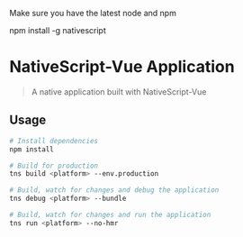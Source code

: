 Make sure you have the latest node and npm

npm install -g nativescript


# NativeScript-Vue Application


> A native application built with NativeScript-Vue


## Usage

``` bash
# Install dependencies
npm install

# Build for production
tns build <platform> --env.production

# Build, watch for changes and debug the application
tns debug <platform> --bundle

# Build, watch for changes and run the application
tns run <platform> --no-hmr
```
